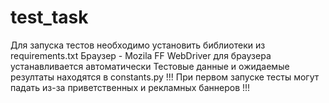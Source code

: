 # test_task
Для запуска тестов необходимо установить библиотеки из requirements.txt
Браузер - Mozila FF
WebDriver для браузера устанавливается автоматически
Тестовые данные и ожидаемые резултаты находятся в constants.py
!!! При первом запуске тесты могут падать из-за приветственных и рекламных баннеров !!!
